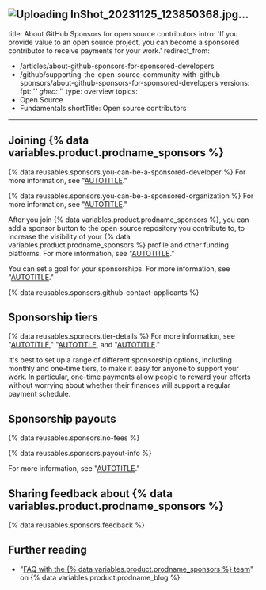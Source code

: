 ![Uploading InShot_20231125_123850368.jpg…]()
---
title: About GitHub Sponsors for open source contributors
intro: 'If you provide value to an open source project, you can become a sponsored contributor to receive payments for your work.'
redirect_from:
  - /articles/about-github-sponsors-for-sponsored-developers
  - /github/supporting-the-open-source-community-with-github-sponsors/about-github-sponsors-for-sponsored-developers
versions:
  fpt: '*'
  ghec: '*'
type: overview
topics:
  - Open Source
  - Fundamentals
shortTitle: Open source contributors
---

## Joining {% data variables.product.prodname_sponsors %}

{% data reusables.sponsors.you-can-be-a-sponsored-developer %} For more information, see "[AUTOTITLE](/sponsors/receiving-sponsorships-through-github-sponsors/setting-up-github-sponsors-for-your-personal-account)."

{% data reusables.sponsors.you-can-be-a-sponsored-organization %} For more information, see "[AUTOTITLE](/sponsors/receiving-sponsorships-through-github-sponsors/setting-up-github-sponsors-for-your-organization)."

After you join {% data variables.product.prodname_sponsors %}, you can add a sponsor button to the open source repository you contribute to, to increase the visibility of your {% data variables.product.prodname_sponsors %} profile and other funding platforms. For more information, see "[AUTOTITLE](/repositories/managing-your-repositorys-settings-and-features/customizing-your-repository/displaying-a-sponsor-button-in-your-repository)."

You can set a goal for your sponsorships. For more information, see "[AUTOTITLE](/sponsors/receiving-sponsorships-through-github-sponsors/managing-your-sponsorship-goal)."

{% data reusables.sponsors.github-contact-applicants %}

## Sponsorship tiers

{% data reusables.sponsors.tier-details %} For more information, see "[AUTOTITLE](/sponsors/receiving-sponsorships-through-github-sponsors/setting-up-github-sponsors-for-your-personal-account)," "[AUTOTITLE](/sponsors/receiving-sponsorships-through-github-sponsors/setting-up-github-sponsors-for-your-organization), and "[AUTOTITLE](/sponsors/receiving-sponsorships-through-github-sponsors/managing-your-sponsorship-tiers)."

It's best to set up a range of different sponsorship options, including monthly and one-time tiers, to make it easy for anyone to support your work. In particular, one-time payments allow people to reward your efforts without worrying about whether their finances will support a regular payment schedule.

## Sponsorship payouts

{% data reusables.sponsors.no-fees %}

{% data reusables.sponsors.payout-info %}

For more information, see "[AUTOTITLE](/sponsors/receiving-sponsorships-through-github-sponsors/managing-your-payouts-from-github-sponsors)."

## Sharing feedback about {% data variables.product.prodname_sponsors %}

{% data reusables.sponsors.feedback %}

## Further reading

- "[FAQ with the {% data variables.product.prodname_sponsors %} team](https://github.blog/2019-06-12-faq-with-the-github-sponsors-team/)" on {% data variables.product.prodname_blog %}
